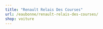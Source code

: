 ```yaml
---
title: "Renault Relais Des Courses"
url: /eaubonne/renault-relais-des-courses/
shop: voiture
---
```

